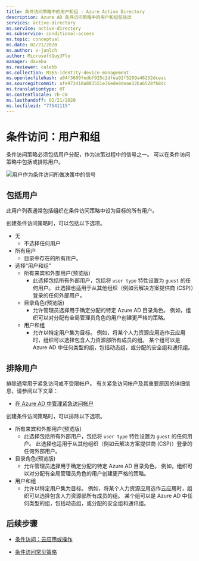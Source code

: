 ```yaml
---
title: 条件访问策略中的用户和组 - Azure Active Directory
description: Azure AD 条件访问策略中的用户和组包括谁
services: active-directory
ms.service: active-directory
ms.subservice: conditional-access
ms.topic: conceptual
ms.date: 02/21/2020
ms.author: v-junlch
author: MicrosoftGuyJFlo
manager: daveba
ms.reviewer: calebb
ms.collection: M365-identity-device-management
ms.openlocfilehash: a04f3609fedbf925c2dfea92f5209a46252dceac
ms.sourcegitcommit: afe972418a883551e36ede8deae32ba6528fb8dc
ms.translationtype: HT
ms.contentlocale: zh-CN
ms.lasthandoff: 02/21/2020
ms.locfileid: "77541115"
---
```

# <a name="conditional-access-users-and-groups"></a>条件访问：用户和组

条件访问策略必须包括用户分配，作为决策过程中的信号之一。 可以在条件访问策略中包括或排除用户。 

![用户作为条件访问所做决策中的信号](./media/concept-conditional-access-users-groups/conditional-access-users-and-groups.png)

## <a name="include-users"></a>包括用户

此用户列表通常包括组织在条件访问策略中设为目标的所有用户。 

创建条件访问策略时，可以包括以下选项。

- 无
   - 不选择任何用户
- 所有用户
   - 目录中存在的所有用户。
- 选择“用户和组”
   - 所有来宾和外部用户(预览版)
      - 此选择包括所有外部用户，包括将 `user type` 特性设置为 `guest` 的任何用户。 此选择也适用于从其他组织（例如云解决方案提供商 (CSP)）登录的任何外部用户。 
   - 目录角色(预览版)
      - 允许管理员选择用于确定分配的特定 Azure AD 目录角色。 例如，组织可以对分配有全局管理员角色的用户创建更严格的策略。
   - 用户和组
      - 允许以特定用户集为目标。 例如，将某个人力资源应用选作云应用时，组织可以选择包含人力资源部所有成员的组。 某个组可以是 Azure AD 中任何类型的组，包括动态组，或分配的安全组和通讯组。

## <a name="exclude-users"></a>排除用户

排除通常用于紧急访问或不受限帐户。 有关紧急访问帐户及其重要原因的详细信息，请参阅以下文章： 

* [在 Azure AD 中管理紧急访问帐户](../users-groups-roles/directory-emergency-access.md)

创建条件访问策略时，可以排除以下选项。

- 所有来宾和外部用户(预览版)
   - 此选择包括所有外部用户，包括将 `user type` 特性设置为 `guest` 的任何用户。 此选择也适用于从其他组织（例如云解决方案提供商 (CSP)）登录的任何外部用户。 
- 目录角色(预览版)
   - 允许管理员选择用于确定分配的特定 Azure AD 目录角色。 例如，组织可以对分配有全局管理员角色的用户创建更严格的策略。
- 用户和组
   - 允许以特定用户集为目标。 例如，将某个人力资源应用选作云应用时，组织可以选择包含人力资源部所有成员的组。 某个组可以是 Azure AD 中任何类型的组，包括动态组，或分配的安全组和通讯组。

## <a name="next-steps"></a>后续步骤

- [条件访问：云应用或操作](concept-conditional-access-cloud-apps.md)

- [条件访问常见策略](concept-conditional-access-policy-common.md)


